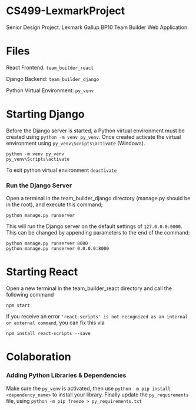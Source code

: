 # CS499-LexmarkProject
Senior Design Project. Lexmark Gallup BP10 Team Builder Web Application.

# Files
React Frontend: `team_builder_react`

Django Backend: `team_builder_django`

Python Virtual Environment: `py_venv`

# Starting Django
Before the Django server is started, a Python virtual environment must be created using `python -m venv py_venv`. Once created activate the virtual environment using `py_venv\Scripts\activate` (Windows). 

    python -m venv py_venv
    py_venv\Scripts\activate

To exit python virtual environment `deactivate`

### Run the Django Server
Open a terminal in the team_builder_django directory (manage.py should be in the root), and execute this command;

    python manage.py runserver
    
This will run the Django server on the default settings of `127.0.0.0:0000`. This can be changed by appending parameters to the end of the command:
    
    python manage.py runserver 8080
    python manage.py runserver 0.0.0.0:8000

# Starting React
Open a new terminal in the team_builder_react directory and call the following command

    npm start

If you receive an error `'react-scripts' is not recognized as an internal or external command`, you can fix this via
    
    npm install react-scripts --save
    
# Colaboration
### Adding Python Libraries & Dependencies

Make sure the `py_venv` is activated, then use `python -m pip install <dependency_name>` to install your library. Finally update the `py_requirements` file, using `python -m pip freeze > py_requirements.txt`
